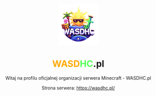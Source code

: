 <p align="center">
    <img src="Logo.png" width=128 height=128>
</p>
<h1 align="center">
    <span style="color: #FFAA00">WASD</span><span style="color: #55FF55">HC</span>.pl
</h1>

<p align="center">
    Witaj na profilu oficjalnej organizacji serwera Minecraft - WASDHC.pl
</p>

<p align="center">
    Strona serwera: <a href="https://wasdhc.pl/">https://wasdhc.pl/</a>
</p>
